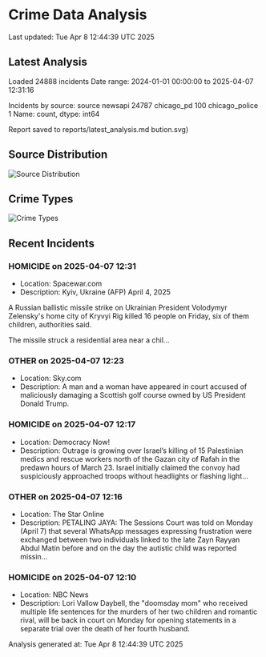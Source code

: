 # Crime Data Analysis
Last updated: Tue Apr  8 12:44:39 UTC 2025

## Latest Analysis

Loaded 24888 incidents
Date range: 2024-01-01 00:00:00 to 2025-04-07 12:31:16

Incidents by source:
source
newsapi           24787
chicago_pd          100
chicago_police        1
Name: count, dtype: int64

Report saved to reports/latest_analysis.md
bution.svg)

## Source Distribution
![Source Distribution](images/source_distribution.svg)

## Crime Types
![Crime Types](images/crime_types.svg)

## Recent Incidents

### HOMICIDE on 2025-04-07 12:31
- Location: Spacewar.com
- Description: Kyiv, Ukraine (AFP) April 4, 2025


 A Russian ballistic missile strike on Ukrainian President Volodymyr Zelensky's home city of Kryvyi Rig killed 16 people on Friday, six of them children, authorities said. 

The missile struck a residential area near a chil…


### OTHER on 2025-04-07 12:23
- Location: Sky.com
- Description: A man and a woman have appeared in court accused of maliciously damaging a Scottish golf course owned by US President Donald Trump.


### HOMICIDE on 2025-04-07 12:17
- Location: Democracy Now!
- Description: Outrage is growing over Israel’s killing of 15 Palestinian medics and rescue workers north of the Gazan city of Rafah in the predawn hours of March 23. Israel initially claimed the convoy had suspiciously approached troops without headlights or flashing light…


### OTHER on 2025-04-07 12:16
- Location: The Star Online
- Description: PETALING JAYA: The Sessions Court was told on Monday (April 7) that several WhatsApp messages expressing frustration were exchanged between two individuals linked to the late Zayn Rayyan Abdul Matin before and on the day the autistic child was reported missin…


### HOMICIDE on 2025-04-07 12:10
- Location: NBC News
- Description: Lori Vallow Daybell, the "doomsday mom" who received multiple life sentences for the murders of her two children and romantic rival, will be back in court on Monday for opening statements in a separate trial over the death of her fourth husband.

Analysis generated at: Tue Apr  8 12:44:39 UTC 2025
